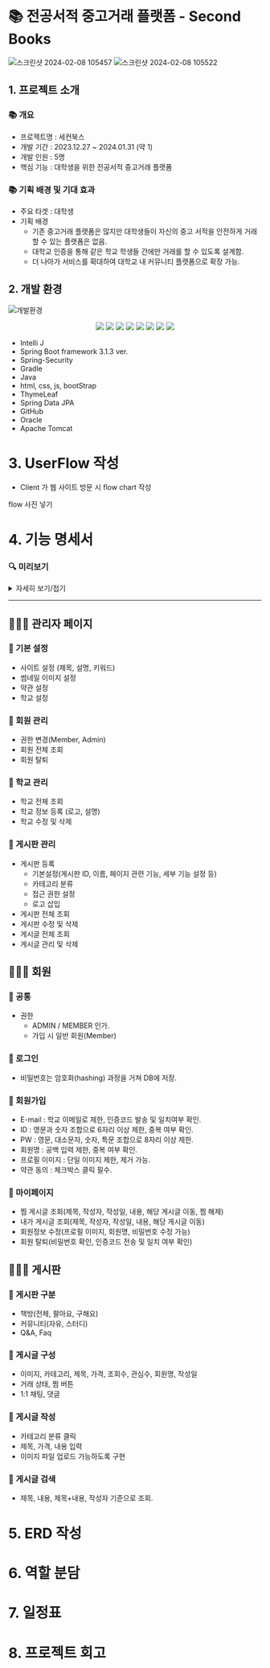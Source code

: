 # 📚 전공서적 중고거래 플랫폼 - Second Books

![스크린샷 2024-02-08 105457](https://github.com/cbmja/502_1stPRJ/assets/143980455/a5ad83b2-9a2b-4c6f-923c-9b715b715535)
![스크린샷 2024-02-08 105522](https://github.com/cbmja/502_1stPRJ/assets/143980455/c2dc6c9e-fdd5-429b-a24d-529d49264faa)

## 1. 프로젝트 소개

### 📚 개요

- 프로젝트명 : 세컨북스
- 개발 기간 : 2023.12.27 ~ 2024.01.31 (약 1)
- 개발 인원 : 5명
- 핵심 기능 : 대학생을 위한 전공서적 중고거래 플랫폼

### 📚 기획 배경 및 기대 효과

- 주요 타겟 : 대학생
- 기획 배경
  - 기존 중고거래 플랫폼은 많지만 대학생들이 자신의 중고 서적을 안전하게 거래할 수 있는 플랫폼은 없음.
  - 대학교 인증을 통해 같은 학교 학생들 간에만 거래를 할 수 있도록 설계함.
  - 더 나아가 서비스를 확대하여 대학교 내 커뮤니티 플랫폼으로 확장 가능.

## 2. 개발 환경

![개발환경](https://github.com/ShinJaeMin98/SecondBooks_Project/assets/124487601/9f7937f5-f526-4d63-b333-7fa7a6b6f6f1)

<div align=center>     
  <img src="https://img.shields.io/badge/java16-007396?style=flat&logo=java&logoColor=white"> 
  <img src="https://img.shields.io/badge/jsp4.0-007396?style=flat&logo=jsp&logoColor=white"> 
  <img src="https://img.shields.io/badge/html5-E34F26?style=flat&logo=html5&logoColor=white"> 
  <img src="https://img.shields.io/badge/css-1572B6?style=flat&logo=css3&logoColor=white"> 
  <img src="https://img.shields.io/badge/javascript-F7DF1E?style=flat&logo=javascript&logoColor=black"> 
  <img src="https://img.shields.io/badge/Ajax-0769AD?style=flat&logo=Ajax&logoColor=white">
  <img src="https://img.shields.io/badge/mysql8.0-4479A1?style=flat&logo=mysql&logoColor=white"> 
  <img src="https://img.shields.io/badge/apache tomcat9.0-F8DC75?style=flat&logo=apachetomcat&logoColor=black">
</div>

- Intelli J
- Spring Boot framework 3.1.3 ver.
- Spring-Security
- Gradle
- Java
- html, css, js, bootStrap
- ThymeLeaf
- Spring Data JPA
- GitHub
- Oracle
- Apache Tomcat

# 3. UserFlow 작성

- Client 가 웹 사이트 방문 시 flow chart 작성

flow 사진 넣기

# 4. 기능 명세서

### :mag: 미리보기

<details>
    <summary>자세히 보기/접기</summary>
    
   
___
|로그인(소셜 로그인)|회원가입|회원정보 수정|
|:-:|:-:|:-:|
|![로그인 화면](https://github.com/ShinJaeMin98/SecondBooks_Project/assets/124487601/8fdca634-ca56-433d-bf9b-dae3cdabf543)|사진2|사진3|

<br><br>
    
|게시글 쓰기|댓글 수정|게시글 검색|
|:-:|:-:|:-:|
|사진4|사진5|사진6|
    
<br><br>

|아이디 팝업|파일 업로드|게시글 구분별 정렬|
|:-:|:-:|:-:|
|사진7|사진8|사진9|

</details>


***


## 🧑🏻‍💻 관리자 페이지

### 📖 기본 설정

- 사이트 설정 (제목, 설명, 키워드)
- 썸네일 이미지 설정
- 약관 설정
- 학교 설정

### 📖 회원 관리

- 권한 변경(Member, Admin)
- 회원 전체 조회
- 회원 탈퇴

### 📖 학교 관리

- 학교 전체 조회
- 학교 정보 등록 (로고, 설명)
- 학교 수정 및 삭제

### 📖 게시판 관리

- 게시판 등록
  - 기본설정(게시판 ID, 이름, 페이지 관련 기능, 세부 기능 설정 등)
  - 카테고리 분류
  - 접근 권한 설정
  - 로고 삽입
- 게시판 전체 조회
- 게시판 수정 및 삭제
- 게시글 전체 조회
- 게시글 관리 및 삭제

## 🧑🏻‍💻 회원

### 📖 공통

- 권한
  - ADMIN / MEMBER 인가.
  - 가입 시 일반 회원(Member)

### 📖 로그인

- 비밀번호는 암호화(hashing) 과정을 거쳐 DB에 저장.

### 📖 회원가입

- E-mail : 학교 이메일로 제한, 인증코드 발송 및 일치여부 확인.
- ID : 영문과 숫자 조합으로 6자리 이상 제한, 중복 여부 확인.
- PW : 영문, 대소문자, 숫자, 특문 조합으로 8자리 이상 제한.
- 회원명 : 공백 입력 제한, 중복 여부 확인.
- 프로필 이미지 : 단일 이미지 제한, 제거 가능.
- 약관 동의 : 체크박스 클릭 필수.

### 📖 마이페이지

- 찜 게시글 조회(제목, 작성자, 작성일, 내용, 해당 게시글 이동, 찜 해제)
- 내가  게시글 조회(제목, 작성자, 작성일, 내용, 해당 게시글 이동)
- 회원정보 수정(프로필 이미지, 회원명, 비밀번호 수정 가능)
- 회원 탈퇴(비밀번호 확인, 인증코드 전송 및 일치 여부 확인)

## 🧑🏻‍💻 게시판

### 📖 게시판 구분

- 책방(전체, 팔아요, 구해요)
- 커뮤니티(자유, 스터디)
- Q&A, Faq

### 📖 게시글 구성

- 이미지, 카테고리, 제목, 가격, 조회수, 관심수, 회원명, 작성일
- 거래 상태, 찜 버튼
-  1:1 채팅, 댓글

### 📖 게시글 작성

- 카테고리 분류 클릭
- 제목, 가격, 내용 입력
- 이미지 파일 업로드 가능하도록 구현

### 📖 게시글 검색

- 제목, 내용, 제목+내용, 작성자 기준으로 조회.

# 5. ERD 작성

# 6. 역할 분담

# 7. 일정표

# 8. 프로젝트 회고
